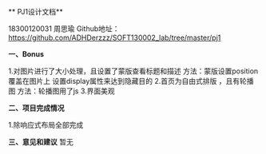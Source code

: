 ** PJ1设计文档**

18300120031 周思瑜
Github地址：https://github.com/ADHDerzzz/SOFT130002_lab/tree/master/pj1

**一、Bonus**

1.对图片进行了大小处理，且设置了蒙版查看标题和描述
  方法：蒙版设置position覆盖在图片上 设置display属性来达到隐藏目的
2.首页为自由式排版 ，且有轮播图
   方法：轮播图用了js
3.界面美观


**二、项目完成情况**

1.除响应式布局全部完成

**三、意见和建议**
  暂无
